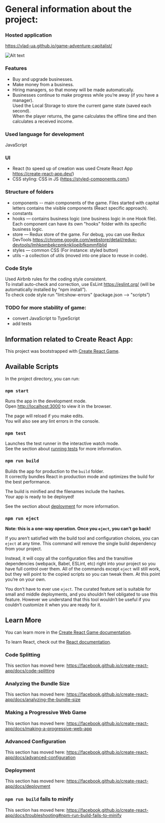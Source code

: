 
# General information about the project:

### Hosted application
https://vlad-ua.github.io/game-adventure-capitalist/

![Alt text](/Vlad-UA/game-adventure-capitalist/blob/master/src/assets/images/main-screen.jpg?raw=true "Main screen")

### Features
* Buy and upgrade businesses.
* Make money from a business.
* Hiring managers, so that money will be made automatically.
* Businesses continue to make progress while you’re away (if you have a manager).<br /> 
Used the Local Storage to store the current game state (saved each second).<br /> 
When the player returns, the game calculates the offline time and then calculates a received income.

### Used language for development
JavaScript

### UI
* React (to speed up of creation was used Create React App https://create-react-app.dev/)
* CSS styling: CSS in JS (https://styled-components.com/)

### Structure of folders
* components -- main components of the game. Files started with capital letters contains the visible components (React specific approach).
* constants
* hooks —  contains business logic (one business logic in one Hook file). Each component can have its own "hooks" folder with its specific business logic.
* store — Redux store of the game. For debug, you can use Redux DevTools 
https://chrome.google.com/webstore/detail/redux-devtools/lmhkpmbekcpmknklioeibfkpmmfibljd
* styles — common CSS (For instance: styled button)
* utils – a collection of utils (moved into one place to reuse in code).
     

### Code Style
Used Airbnb rules for the coding style consistent.<br />
To install auto-check and correction, use EsLint https://eslint.org/ (will be automatically installed by “npm install”).<br />
To check code style run "lint:show-errors"  (package.json —> "scripts”)


### TODO for more stability of game:
* convert JavaScript to TypeScript
* add tests



## Information related to Create React App:


This project was bootstrapped with [Create React Game](https://github.com/facebook/create-react-app).

## Available Scripts

In the project directory, you can run:

### `npm start`

Runs the app in the development mode.<br />
Open [http://localhost:3000](http://localhost:3000) to view it in the browser.

The page will reload if you make edits.<br />
You will also see any lint errors in the console.

### `npm test`

Launches the test runner in the interactive watch mode.<br />
See the section about [running tests](https://facebook.github.io/create-react-app/docs/running-tests) for more information.

### `npm run build`

Builds the app for production to the `build` folder.<br />
It correctly bundles React in production mode and optimizes the build for the best performance.

The build is minified and the filenames include the hashes.<br />
Your app is ready to be deployed!

See the section about [deployment](https://facebook.github.io/create-react-app/docs/deployment) for more information.

### `npm run eject`

**Note: this is a one-way operation. Once you `eject`, you can’t go back!**

If you aren’t satisfied with the build tool and configuration choices, you can `eject` at any time. This command will remove the single build dependency from your project.

Instead, it will copy all the configuration files and the transitive dependencies (webpack, Babel, ESLint, etc) right into your project so you have full control over them. All of the commands except `eject` will still work, but they will point to the copied scripts so you can tweak them. At this point you’re on your own.

You don’t have to ever use `eject`. The curated feature set is suitable for small and middle deployments, and you shouldn’t feel obligated to use this feature. However we understand that this tool wouldn’t be useful if you couldn’t customize it when you are ready for it.

## Learn More

You can learn more in the [Create React Game documentation](https://facebook.github.io/create-react-app/docs/getting-started).

To learn React, check out the [React documentation](https://reactjs.org/).

### Code Splitting

This section has moved here: https://facebook.github.io/create-react-app/docs/code-splitting

### Analyzing the Bundle Size

This section has moved here: https://facebook.github.io/create-react-app/docs/analyzing-the-bundle-size

### Making a Progressive Web Game

This section has moved here: https://facebook.github.io/create-react-app/docs/making-a-progressive-web-app

### Advanced Configuration

This section has moved here: https://facebook.github.io/create-react-app/docs/advanced-configuration

### Deployment

This section has moved here: https://facebook.github.io/create-react-app/docs/deployment

### `npm run build` fails to minify

This section has moved here: https://facebook.github.io/create-react-app/docs/troubleshooting#npm-run-build-fails-to-minify
